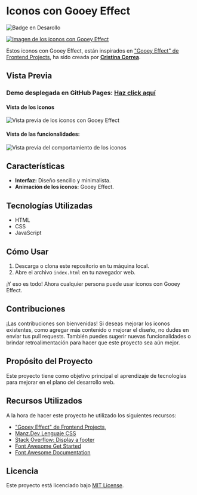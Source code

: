 # Iconos con Gooey Effect
![Badge en Desarollo](https://img.shields.io/badge/STATUS-EN%20DESAROLLO-green) <br/>

[![Imagen de los iconos con Gooey Effect](https://github.com/CrisCorreaS/gooey-effect/blob/main/img/visualizaci%C3%B3n/iconos-vista.png)](https://criscorreas.github.io/gooey-effect/)

Estos iconos con Gooey Effect, están inspirados en ["Gooey Effect" de Frontend Projects](https://frontendsprojects.com/gooey-effect/), ha sido creada por **[Cristina Correa](https://www.linkedin.com/in/cristina-correa-segade/)**.

## Vista Previa

### **Demo desplegada en GitHub Pages:** **[Haz click aquí](https://criscorreas.github.io/gooey-effect/)**

#### Vista de los iconos
![Vista previa de los iconos con Gooey Effect](https://github.com/CrisCorreaS/gooey-effect/blob/main/img/visualizaci%C3%B3n/iconos-vista.png)

#### Vista de las funcionalidades:
![Vista previa del comportamiento de los iconos](https://github.com/CrisCorreaS/gooey-effect/blob/main/video/features.gif)

## Características

- **Interfaz:** Diseño sencillo y minimalista.
- **Animación de los iconos:** Gooey Effect.

## Tecnologías Utilizadas

- HTML
- CSS
- JavaScript

## Cómo Usar

1. Descarga o clona este repositorio en tu máquina local.
2. Abre el archivo `index.html` en tu navegador web.

¡Y eso es todo! Ahora cualquier persona puede usar iconos con Gooey Effect.

## Contribuciones

¡Las contribuciones son bienvenidas! Si deseas mejorar los iconos existentes, como agregar más contenido o mejorar el diseño, no dudes en enviar tus pull requests. También puedes sugerir nuevas funcionalidades o brindar retroalimentación para hacer que este proyecto sea aún mejor.

## Propósito del Proyecto

Este proyecto tiene como objetivo principal el aprendizaje de tecnologías para mejorar en el plano del desarrollo web.

## Recursos Utilizados
A la hora de hacer este proyecto he utilizado los siguientes recursos:
- ["Gooey Effect" de Frontend Projects](https://frontendsprojects.com/gooey-effect/),
- [Manz.Dev Lenguaje CSS](https://lenguajecss.com/css/)
- [Stack Overflow: Display a footer](https://stackoverflow.com/questions/15960290/css-footer-not-displaying-at-the-bottom-of-the-page)
- [Font Awesome Get Started](https://fontawesome.com/docs/web/setup/get-started)
- [Font Awesome Documentation](https://fontawesome.com/v5/docs/web/reference-icons/)

## Licencia
Este proyecto está licenciado bajo [MIT License](https://opensource.org/license/mit/).
